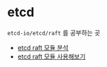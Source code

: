 # etcd

`etcd-io/etcd/raft` 를 공부하는 곳

- [etcd raft 모듈 분석](./understanding-etcd-raft-1.md)
- [etcd raft 모듈 사용해보기](./understanding-etcd-raft-2.md)